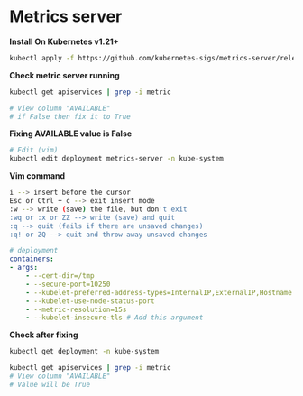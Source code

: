 # Metrics server
**Install On Kubernetes v1.21+**
``` bash
kubectl apply -f https://github.com/kubernetes-sigs/metrics-server/releases/latest/download/high-availability-1.21+.yaml
```

**Check metric server running**
``` bash
kubectl get apiservices | grep -i metric

# View column "AVAILABLE"
# if False then fix it to True
```

**Fixing AVAILABLE value is False**
``` bash
# Edit (vim)
kubectl edit deployment metrics-server -n kube-system
```

**Vim command**
``` bash
i --> insert before the cursor
Esc or Ctrl + c --> exit insert mode
:w --> write (save) the file, but don't exit
:wq or :x or ZZ --> write (save) and quit
:q --> quit (fails if there are unsaved changes)
:q! or ZQ --> quit and throw away unsaved changes
```

``` yaml
# deployment
containers:
- args:
    - --cert-dir=/tmp
    - --secure-port=10250
    - --kubelet-preferred-address-types=InternalIP,ExternalIP,Hostname
    - --kubelet-use-node-status-port
    - --metric-resolution=15s
    - --kubelet-insecure-tls # Add this argument
```

**Check after fixing**
``` bash
kubectl get deployment -n kube-system

kubectl get apiservices | grep -i metric
# View column "AVAILABLE"
# Value will be True
```